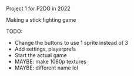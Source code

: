 Project 1 for P2DG in 2022

Making a stick fighting game

TODO:
- Change the buttons to use 1 sprite instead of 3
- Add settings, playerprefs
- Start the actual game
- MAYBE: make 1080p textures
- MAYBE: different name lol

